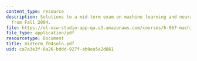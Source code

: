 ```yaml
---
content_type: resource
description: Solutions to a mid-term exam on machine learning and neural networks
  from Fall 2004.
file: https://ol-ocw-studio-app-qa.s3.amazonaws.com/courses/6-867-machine-learning-fall-2006/ca7a3e3f6a26bddd927fab0ea5a2d861_midterm_f04soln.pdf
file_type: application/pdf
resourcetype: Document
title: midterm_f04soln.pdf
uid: ca7a3e3f-6a26-bddd-927f-ab0ea5a2d861
---
```

